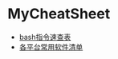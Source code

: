 # MyCheatSheet
- [bash指令速查表](https://github.com/linkabox/MyCheatSheet/blob/master/bash-cheatsheet.sh)
- [各平台常用软件清单](https://github.com/linkabox/MyCheatSheet/blob/master/favourite-software-list.md)
